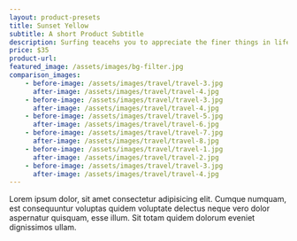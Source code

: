 ```yaml
---
layout: product-presets
title: Sunset Yellow
subtitle: A short Product Subtitle
description: Surfing teacehs you to appreciate the finer things in life, to be present, live in the moment and just breath
price: $35
product-url: 
featured_image: /assets/images/bg-filter.jpg
comparison_images: 
    - before-image: /assets/images/travel/travel-3.jpg
      after-image: /assets/images/travel/travel-4.jpg
    - before-image: /assets/images/travel/travel-3.jpg
      after-image: /assets/images/travel/travel-4.jpg
    - before-image: /assets/images/travel/travel-5.jpg
      after-image: /assets/images/travel/travel-6.jpg
    - before-image: /assets/images/travel/travel-7.jpg
      after-image: /assets/images/travel/travel-8.jpg
    - before-image: /assets/images/travel/travel-1.jpg
      after-image: /assets/images/travel/travel-2.jpg
    - before-image: /assets/images/travel/travel-3.jpg
      after-image: /assets/images/travel/travel-4.jpg
---
```


Lorem ipsum dolor, sit amet consectetur adipisicing elit. Cumque numquam, est consequuntur voluptas quidem voluptate delectus neque vero dolor aspernatur quisquam, esse illum. Sit totam quidem dolorum eveniet dignissimos ullam.
